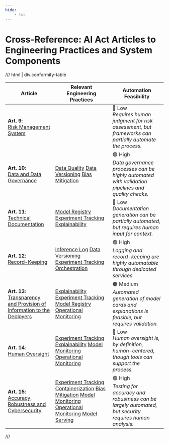 ```yaml
---
hide:
    - toc
---
```


# Cross-Reference: AI Act Articles to Engineering Practices and System Components

<!-- List of practices is wrapped automatically through CSS, no need for manual formatting -->

<!-- TODO: Remove the Automation Feasibility column, as it is highly subjective and not further elaborated -->

/// html | div.conformity-table

| Article                                                                        | Relevant Engineering Practices                                                                                                     | Automation Feasibility                                                                                           |
| ------------------------------------------------------------------------------ | ---------------------------------------------------------------------------------------------------------------------------------- | ---------------------------------------------------------------------------------------------------------------- |
| **Art. 9**:<br>[Risk Management System][]                                      |                                                                                                                                    | 🔴 Low<br>_Requires human judgment for risk assessment, but frameworks can partially automate the process._      |
| **Art. 10**:<br>[Data and Data Governance][]                                   | [Data Quality][] [Data Versioning][] [Bias Mitigation][]                                                                           | 🟢 High<br>_Data governance processes can be highly automated with validation pipelines and quality checks._     |
| **Art. 11**:<br>[Technical Documentation][]                                    | [Model Registry][] [Experiment Tracking][] [Explainability][]                                                                      | 🔴 Low<br>_Documentation generation can be partially automated, but requires human input for context._           |
| **Art. 12**:<br>[Record-Keeping][]                                             | [Inference Log][] [Data Versioning][] [Experiment Tracking][] [Orchestration][]                                                    | 🟢 High<br>_Logging and record-keeping are highly automatable through dedicated services._                       |
| **Art. 13**:<br>[Transparency and Provision of Information to the Deployers][] | [Explainability][] [Experiment Tracking][] [Model Registry][] [Operational Monitoring][]                                           | 🟠 Medium<br>_Automated generation of model cards and explanations is feasible, but requires validation._        |
| **Art. 14**:<br>[Human Oversight][]                                            | [Experiment Tracking][] [Explainability][] [Model Monitoring][] [Operational Monitoring][]                                         | 🔴 Low<br>_Human oversight is, by definition, human-centered, though tools can support the process._             |
| **Art. 15**:<br>[Accuracy, Robustness and Cybersecurity][]                     | [Experiment Tracking][] [Containerization][] [Bias Mitigation][] [Model Monitoring][] [Operational Monitoring][] [Model Serving][] | 🟢 High<br>_Testing for accuracy and robustness can be largely automated, but security requires human analysis._ |

///

<!-- Reference Links -->

[Inference Log]: ../engineering-practice/inference-log.md
[Model Monitoring]: ../engineering-practice/model-monitoring.md
[Model Registry]: ../engineering-practice/model-registry.md
[Model Serving]: ../engineering-practice/model-serving.md
[Explainability]: ../engineering-practice/explainability.md
[Experiment Tracking]: ../engineering-practice/experiment-tracking.md
[Containerization]: ../engineering-practice/containerization.md
[Bias Mitigation]: ../engineering-practice/data-governance/bias-mitigation.md
[Data Quality]: ../engineering-practice/data-governance/data-quality.md
[Data Versioning]: ../engineering-practice/data-governance/data-versioning.md
[Operational Monitoring]: ../engineering-practice/operational-monitoring.md
[Orchestration]: ../engineering-practice/orchestration.md
[Technical Documentation]: technical-documentation.md
[Transparency and Provision of Information to the Deployers]: instructions-for-use.md
[Human Oversight]: human-oversight.md
[Data and Data Governance]: data-governance.md
[Record-Keeping]: record-keeping.md
[Accuracy, Robustness and Cybersecurity]: accuracy-robustness-cybersecurity.md
[Risk Management System]: risk-management-system.md
